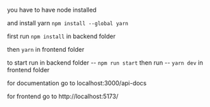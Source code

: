 you have to have node installed

and install yarn
`npm install --global yarn`

first run 
`npm install`
in backend folder

then
`yarn`
in frontend folder


to start run in backend folder
-- `npm run start`
then run 
-- `yarn dev`
in frontend folder


for documentation go to 
localhost:3000/api-docs

for frontend go to 
http://localhost:5173/

